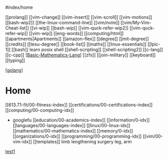 #index/home

[[prolang]]
[[vim-change]]
[[vim-insert]]
[[vim-scroll]]
[[vim-motions]]
[[bash-wip2]]
[[the-linux-command-line]]
[[vim/nvim]]
[[vim/My-Vim-Cheat-list]]
[[vi-wip]]
[[bash-wip]]
[[vim-quck-refer-wip2]]
[[vim-quck-refer-wip]]
[[vim-wip]]
[[eng-words]]
[[computing/html]]
[[apartments|Apartments]]
[[amazon-flex]]
[[degree]]
[[mit-degree]]
[[credits]]
[[tesu-degree]]
[[book-list]]
[[maths]]
[[linux-essentials]]
[[lpic-1]]
[[bash]]
  learn posix shell
  [[shell-scripting]]
  [[shell-scripting2]]
[[c-lang]]
[[c-cpp]]
[[Basic-Mathematics-Lang](Basic-Mathematics-Lang.md)]
[[zfs]]
[[join-military]]
[[keyboard]]
[[typing]]

[[golang](golang.md)]

# Home

[[613.71-fit/00-fitness-index]]
[[certifications/00-certifications-index]]
[[computing/00-computing-idx]]
- googlefu
[[education/00-academics-index]]
[[information/0-idx]]
[[languages/00-languages-index]]
[[linux/00-linux-idx]]
[[mathematics/00-mathematics-index]]
[[memory/0-idx]]
[[organizations/0-idx]]
[[programming/00-programming-idx]]
[[vim/00-vim-idx]]
[[templates]]
limb lengthening surgery
  leg, arm


[test1](test1)
